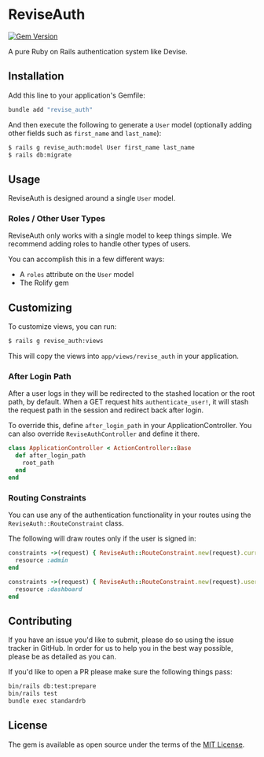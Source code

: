 # ReviseAuth

[![Gem Version](https://badge.fury.io/rb/revise_auth.svg)](https://badge.fury.io/rb/revise_auth)

A pure Ruby on Rails authentication system like Devise.

## Installation

Add this line to your application's Gemfile:

```ruby
bundle add "revise_auth"
```

And then execute the following to generate a `User` model (optionally adding other fields such as `first_name` and `last_name`):
```bash
$ rails g revise_auth:model User first_name last_name
$ rails db:migrate
```

## Usage

ReviseAuth is designed around a single `User` model.

### Roles / Other User Types

ReviseAuth only works with a single model to keep things simple. We recommend adding roles to handle other types of users.

You can accomplish this in a few different ways:

* A `roles` attribute on the `User` model
* The Rolify gem

## Customizing

To customize views, you can run:

```bash
$ rails g revise_auth:views
```

This will copy the views into `app/views/revise_auth` in your application.

### After Login Path

After a user logs in they will be redirected to the stashed location or the root path, by default. When a GET request hits `authenticate_user!`, it will stash the request path in the session and redirect back after login.

To override this, define `after_login_path` in your ApplicationController. You can also override `ReviseAuthController` and define it there.

```ruby
class ApplicationController < ActionController::Base
  def after_login_path
    root_path
  end
end
```

### Routing Constraints

You can use any of the authentication functionality in your routes using the `ReviseAuth::RouteConstraint` class.

The following will draw routes only if the user is signed in:

```ruby
constraints ->(request) { ReviseAuth::RouteConstraint.new(request).current_user&.admin? } do
  resource :admin
end

constraints ->(request) { ReviseAuth::RouteConstraint.new(request).user_signed_in? } do
  resource :dashboard
end
```

## Contributing

If you have an issue you'd like to submit, please do so using the issue tracker in GitHub. In order for us to help you in the best way possible, please be as detailed as you can.

If you'd like to open a PR please make sure the following things pass:

```bash
bin/rails db:test:prepare
bin/rails test
bundle exec standardrb
```

## License
The gem is available as open source under the terms of the [MIT License](https://opensource.org/licenses/MIT).
